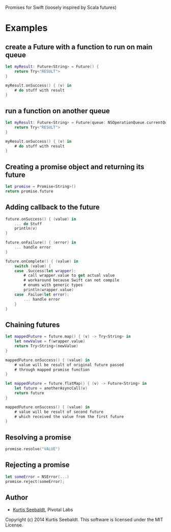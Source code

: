 Promises for Swift
(loosely inspired by Scala futures)

# Examples

## create a Future with a function to run on main queue

```swift
let myResult: Future<String> = Future() {
    return Try<"RESULT">
}

myResult.onSuccess() { (v) in
    # do stuff with result
}
```

## run a function on another queue

```swift
let myResult: Future<String> = Future(queue: NSOperationQueue.currentQueue) {
    return Try<"RESULT">
}

myResult.onSuccess() { (v) in
    # do stuff with result
}
```

## Creating a promise object and returning its future 

```swift
let promise = Promise<String>()
return promise.future
```

## Adding callback to the future

```swift
future.onSuccess() { (value) in
    ... do Stuff
    println(v)
}

future.onFailure() { (error) in
    ... handle error
}

future.onComplete() { (value) in
    switch (value) {
    case .Success(let wrapper):
        # call wrapper.value to get actual value
        # workaround because Swift can not compile
        # enums with generic types
        println(wrapper.value)
    case .Failue(let error):
        ... handle error
    }
}
```

## Chaining futures

```swift
let mappedFuture = future.map() { (v) -> Try<String> in
    let newValue = f(wrapper.value)
    return Try<String>(newValue)
}

mappedFuture.onSuccess() { (value) in
    # value will be result of original future passed
    # through mapped promise function
}
```

```swift
let mappedFuture = future.flatMap() { (v) -> Future<String> in
    let future = anotherAsyncCall(v)
    return future
}

mappedFuture.onSuccess() { (value) in
    # value will be result of second future
    # which received the value from the first future
}
```

## Resolving a promise

```swift
promise.resolve("VALUE")
```

## Rejecting a promise

```swift
let someError = NSError(...)
promise.reject(someError);
```

## Author

* [Kurtis Seebaldt](mailto:kurtis@pivotallabs.com), Pivotal Labs

Copyright (c) 2014 Kurtis Seebaldt. This software is licensed under the MIT License.
